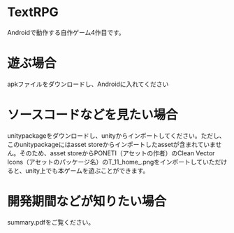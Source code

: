 # TextRPG
Androidで動作する自作ゲーム4作目です。


# 遊ぶ場合
apkファイルをダウンロードし、Androidに入れてください

# ソースコードなどを見たい場合
unitypackageをダウンロードし、unityからインポートしてください。ただし、このunitypackageにはasset storeからインポートしたassetが含まれていません。そのため、asset storeからPONETI（アセットの作者）のClean Vector Icons（アセットのパッケージ名）のT_11_home_.pngをインポートしていただけると、unity上でも本ゲームを遊ぶことができます。

# 開発期間などが知りたい場合
summary.pdfをご覧ください。


